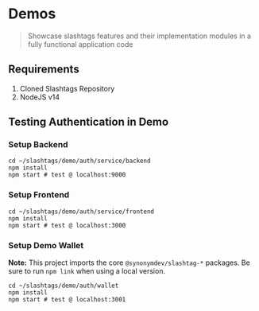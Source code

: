 # Demos

> Showcase slashtags features and their implementation modules in a fully functional application code

## Requirements
1. Cloned Slashtags Repository
2. NodeJS v14

## Testing Authentication in Demo

### Setup Backend

```
cd ~/slashtags/demo/auth/service/backend
npm install
npm start # test @ localhost:9000
```

### Setup Frontend
```
cd ~/slashtags/demo/auth/service/frontend
npm install
npm start # test @ localhost:3000
```

### Setup Demo Wallet
__Note:__ This project imports the core `@synonymdev/slashtag-*` packages. Be sure to run `npm link` when using a local version.

```
cd ~/slashtags/demo/auth/wallet
npm install
npm start # test @ localhost:3001
```

